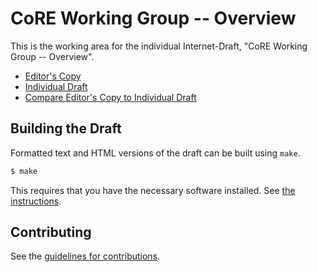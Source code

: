 # CoRE Working Group -- Overview

This is the working area for the individual Internet-Draft, "CoRE Working Group -- Overview".

* [Editor's Copy](https://core-wg.github.io/overview/#go.draft-bormann-core-overview.html)
* [Individual Draft](https://tools.ietf.org/html/draft-bormann-core-overview)
* [Compare Editor's Copy to Individual Draft](https://core-wg.github.io/overview/#go.draft-bormann-core-overview.diff)

## Building the Draft

Formatted text and HTML versions of the draft can be built using `make`.

```sh
$ make
```

This requires that you have the necessary software installed.  See
[the instructions](https://github.com/martinthomson/i-d-template/blob/master/doc/SETUP.md).


## Contributing

See the
[guidelines for contributions](https://github.com/core-wg/overview/blob/master/CONTRIBUTING.md).
